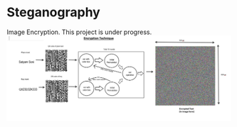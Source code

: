 # Steganography
Image Encryption. This project is under progress.
![alt text](https://github.com/SatyamSoni23/Steganography/blob/main/project_final.JPG)
